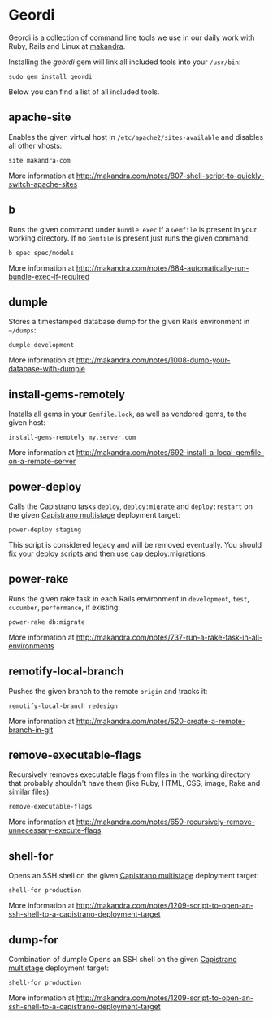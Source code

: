 Geordi
=====

Geordi is a collection of command line tools we use in our daily work with Ruby, Rails and Linux at [makandra](http://makandra.com/).

Installing the *geordi* gem will link all included tools into your `/usr/bin`:

    sudo gem install geordi

Below you can find a list of all included tools.


apache-site
-----------

Enables the given virtual host in `/etc/apache2/sites-available` and disables all other vhosts:

    site makandra-com

More information at http://makandra.com/notes/807-shell-script-to-quickly-switch-apache-sites


b
-

Runs the given command under `bundle exec` if a `Gemfile` is present in your working directory. If no `Gemfile` is present just runs the given command:

    b spec spec/models

More information at http://makandra.com/notes/684-automatically-run-bundle-exec-if-required


dumple
------

Stores a timestamped database dump for the given Rails environment in `~/dumps`:

    dumple development

More information at http://makandra.com/notes/1008-dump-your-database-with-dumple


install-gems-remotely
---------------------

Installs all gems in your `Gemfile.lock`, as well as vendored gems, to the given host:

    install-gems-remotely my.server.com

More information at http://makandra.com/notes/692-install-a-local-gemfile-on-a-remote-server


power-deploy
------------

Calls the Capistrano tasks `deploy`, `deploy:migrate` and `deploy:restart` on the given [Capistrano multistage](https://github.com/capistrano/capistrano/wiki/2.x-Multistage-Extension) deployment target:

    power-deploy staging

This script is considered legacy and will be removed eventually. You should [fix your deploy scripts](http://makandra.com/notes/1176-which-capistrano-hooks-to-use-for-events-to-happen-on-both-cap-deploy-and-cap-deploy-migrations) and then use [cap deploy:migrations](http://makandra.com/notes/1000-deploy-and-migrate-with-a-single-capistrano-command).


power-rake
----------

Runs the given rake task in each Rails environment in `development`, `test`, `cucumber`, `performance`, if existing:

    power-rake db:migrate

More information at http://makandra.com/notes/737-run-a-rake-task-in-all-environments


remotify-local-branch
---------------------

Pushes the given branch to the remote `origin` and tracks it:

    remotify-local-branch redesign

More information at http://makandra.com/notes/520-create-a-remote-branch-in-git


remove-executable-flags
-----------------------

Recursively removes executable flags from files in the working directory that probably shouldn't have them (like Ruby, HTML, CSS, image, Rake and similar files).

    remove-executable-flags
    
More information at http://makandra.com/notes/659-recursively-remove-unnecessary-execute-flags


shell-for
---------

Opens an SSH shell on the given [Capistrano multistage](https://github.com/capistrano/capistrano/wiki/2.x-Multistage-Extension) deployment target:

    shell-for production

More information at http://makandra.com/notes/1209-script-to-open-an-ssh-shell-to-a-capistrano-deployment-target


dump-for
--------

Combination of dumple
Opens an SSH shell on the given [Capistrano multistage](https://github.com/capistrano/capistrano/wiki/2.x-Multistage-Extension) deployment target:

    shell-for production

More information at http://makandra.com/notes/1209-script-to-open-an-ssh-shell-to-a-capistrano-deployment-target

